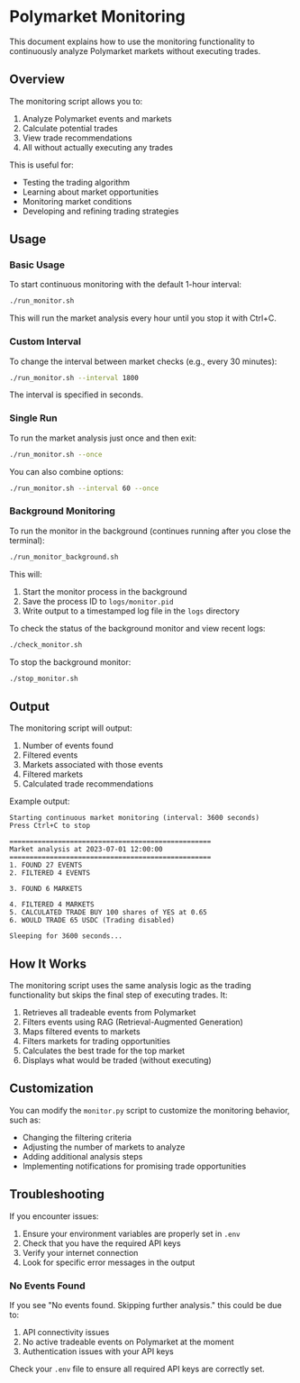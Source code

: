 # Polymarket Monitoring

This document explains how to use the monitoring functionality to continuously analyze Polymarket markets without executing trades.

## Overview

The monitoring script allows you to:

1. Analyze Polymarket events and markets
2. Calculate potential trades
3. View trade recommendations
4. All without actually executing any trades

This is useful for:
- Testing the trading algorithm
- Learning about market opportunities
- Monitoring market conditions
- Developing and refining trading strategies

## Usage

### Basic Usage

To start continuous monitoring with the default 1-hour interval:

```bash
./run_monitor.sh
```

This will run the market analysis every hour until you stop it with Ctrl+C.

### Custom Interval

To change the interval between market checks (e.g., every 30 minutes):

```bash
./run_monitor.sh --interval 1800
```

The interval is specified in seconds.

### Single Run

To run the market analysis just once and then exit:

```bash
./run_monitor.sh --once
```

You can also combine options:

```bash
./run_monitor.sh --interval 60 --once
```

### Background Monitoring

To run the monitor in the background (continues running after you close the terminal):

```bash
./run_monitor_background.sh
```

This will:
1. Start the monitor process in the background
2. Save the process ID to `logs/monitor.pid`
3. Write output to a timestamped log file in the `logs` directory

To check the status of the background monitor and view recent logs:

```bash
./check_monitor.sh
```

To stop the background monitor:

```bash
./stop_monitor.sh
```

## Output

The monitoring script will output:

1. Number of events found
2. Filtered events
3. Markets associated with those events
4. Filtered markets
5. Calculated trade recommendations

Example output:

```
Starting continuous market monitoring (interval: 3600 seconds)
Press Ctrl+C to stop

==================================================
Market analysis at 2023-07-01 12:00:00
==================================================
1. FOUND 27 EVENTS
2. FILTERED 4 EVENTS

3. FOUND 6 MARKETS

4. FILTERED 4 MARKETS
5. CALCULATED TRADE BUY 100 shares of YES at 0.65
6. WOULD TRADE 65 USDC (Trading disabled)

Sleeping for 3600 seconds...
```

## How It Works

The monitoring script uses the same analysis logic as the trading functionality but skips the final step of executing trades. It:

1. Retrieves all tradeable events from Polymarket
2. Filters events using RAG (Retrieval-Augmented Generation)
3. Maps filtered events to markets
4. Filters markets for trading opportunities
5. Calculates the best trade for the top market
6. Displays what would be traded (without executing)

## Customization

You can modify the `monitor.py` script to customize the monitoring behavior, such as:

- Changing the filtering criteria
- Adjusting the number of markets to analyze
- Adding additional analysis steps
- Implementing notifications for promising trade opportunities

## Troubleshooting

If you encounter issues:

1. Ensure your environment variables are properly set in `.env`
2. Check that you have the required API keys
3. Verify your internet connection
4. Look for specific error messages in the output

### No Events Found

If you see "No events found. Skipping further analysis." this could be due to:

1. API connectivity issues
2. No active tradeable events on Polymarket at the moment
3. Authentication issues with your API keys

Check your `.env` file to ensure all required API keys are correctly set.